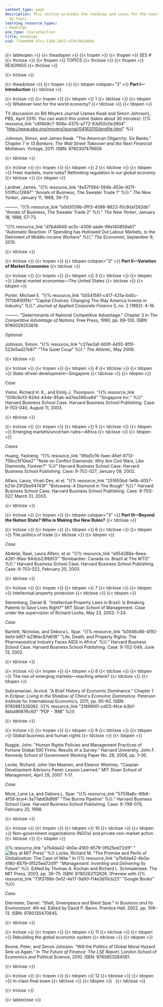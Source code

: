 ```yaml
---
content_type: page
description: This section provides the readings and cases for the course, organized
  by topic.
learning_resource_types:
- Readings
ocw_type: CourseSection
title: Readings
uid: 77ee69b0-37cc-1100-26f2-e73e7b8186da
---
```


{{< tableopen >}}
{{< theadopen >}}
{{< tropen >}}
{{< thopen >}}
SES #
{{< thclose >}}
{{< thopen >}}
TOPICS
{{< thclose >}}
{{< thopen >}}
READINGS
{{< thclose >}}

{{< trclose >}}

{{< theadclose >}}
{{< tropen >}}
{{< tdopen colspan="3" >}}
**Part I—Introduction**
{{< tdclose >}}

{{< trclose >}}
{{< tropen >}}
{{< tdopen >}}
1
{{< tdclose >}}
{{< tdopen >}}
Whatever next for the world economy?
{{< tdclose >}}
{{< tdopen >}}


TV discussion on Bill Moyers Journal (James Kwak and Simon Johnson), PBS, April 2010. You can watch this online (takes about 30 minutes): {{% resource_link "c6f4b9c7-908a-4375-a772-63d50c0e3904" "http://www.pbs.org/moyers/journal/04162010/profile.html" %}}

Johnson, Simon, and James Kwak. "The American Oligarchy: Six Banks." Chapter 7 in _13 Bankers: The Wall Street Takeover and the Next Financial Meltdown_. Vintage, 2011. ISBN: 9780307476609.


{{< tdclose >}}

{{< trclose >}}
{{< tropen >}}
{{< tdopen >}}
2
{{< tdclose >}}
{{< tdopen >}}
Freer markets, more rules? Rethinking regulation in our global economy
{{< tdclose >}}
{{< tdopen >}}


Lardner, James. "{{% resource_link "4e57f394-594b-453e-8211-513ffcc12697" "Annals of Business, The Sweater Trade 1" %}}." _The New Yorker_, January 11, 1988, 39–73.

———. "{{% resource_link "b0d3039b-91f3-4588-8623-f0c9da1262db" "Annals of Business, The Sweater Trade 2" %}}." _The New Yorker_, January 18, 1988, 57–73.

"{{% resource_link "d7b4d948-ac5c-4306-aade-98e140858ab1" "Automatic Reaction: IT Spending has Hollowed Out Labour Markets, to the Detriment of Middle-income Workers" %}}," _The Economist_, September 9, 2010.


{{< tdclose >}}

{{< trclose >}}
{{< tropen >}}
{{< tdopen colspan="3" >}}
**Part II—Varieties of Market Economies**
{{< tdclose >}}

{{< trclose >}}
{{< tropen >}}
{{< tdopen >}}
3
{{< tdclose >}}
{{< tdopen >}}
Liberal market economies—The United States
{{< tdclose >}}
{{< tdopen >}}


Porter, Michael E. "{{% resource_link "b5541581-c417-431a-bd0c-7f70b816f5fc" "Capital Choices: Changing The Way America Invests in Industry" %}}." _Journal of Applied Corporate Finance_ 5, no. 2 (1992): 4–16.

———. "Determinants of National Competitive Advantage." Chapter 3 in _The Competitive Advantage of Nations_. Free Press, 1990, pp. 69–130. ISBN: 9780029253618.

_Optional_

Johnson, Simon. "{{% resource_link "c27ee3af-600f-4455-8f5f-523e5ad27e87" "The Quiet Coup" %}}." _The Atlantic_, May 2009.


{{< tdclose >}}

{{< trclose >}}
{{< tropen >}}
{{< tdopen >}}
4
{{< tdclose >}}
{{< tdopen >}}
State-driven development—Singapore
{{< tdclose >}}
{{< tdopen >}}


_Case_

Vietor, Richard H. K., and Emily J. Thompson. "{{% resource_link "006c6cf3-824d-444e-95ab-ed7ea386ce84" "Singapore Inc." %}}" Harvard Business School Case. Harvard Business School Publishing. Case: 9-703-040, August 11, 2003.


{{< tdclose >}}

{{< trclose >}}
{{< tropen >}}
{{< tdopen >}}
5
{{< tdclose >}}
{{< tdopen >}}
Emerging markets/uncertain rules—Africa
{{< tdclose >}}
{{< tdopen >}}


_Cases_

Huang, Yasheng. "{{% resource_link "9fbd1c16-faee-45ef-8713-756cc5f10ee2" "Note on Conflict Diamonds: Why Are Civil Wars, Like Diamonds, Forever?" %}}" Harvard Business School Case. Harvard Business School Publishing. Case: 9-702-027, January 09, 2002.

Alfaro, Laura, Vinati Dev, et el. "{{% resource_link "251655bd-1e6b-4057-b21d-2912be94743f" "Botswana: A Diamond in The Rough" %}}." Harvard Business School Case. Harvard Business School Publishing. Case: 9-703-027, March 31, 2003.


{{< tdclose >}}

{{< trclose >}}
{{< tropen >}}
{{< tdopen colspan="3" >}}
**Part III—Beyond the Nation State? Who is Making the New Rules?**
{{< tdclose >}}

{{< trclose >}}
{{< tropen >}}
{{< tdopen >}}
6
{{< tdclose >}}
{{< tdopen >}}
The politics of trade
{{< tdclose >}}
{{< tdopen >}}


_Case_

Abdelal, Rawi, Laura Alfaro, et al. "{{% resource_link "e954288a-6eea-4281-9fae-94dcb23f6813" "Bombardier: Canada vs. Brazil at The WTO" %}}." Harvard Business School Case. Harvard Business School Publishing. Case: 9-703-022, February 20, 2003.


{{< tdclose >}}

{{< trclose >}}
{{< tropen >}}
{{< tdopen >}}
7
{{< tdclose >}}
{{< tdopen >}}
Intellectual property protection
{{< tdclose >}}
{{< tdopen >}}


Sterenberg, Daniel B. "Intellectual Property Laws in Brazil: Is Breaking Patents to Save Lives Right?" MIT Sloan School of Management. Case under the supervision of Richard Locke, May 23, 2003: 1–24.

_Case_

Bartlett, Nicholas, and Debora L. Spar. "{{% resource_link "b3946c86-4f92-4efd-b6f7-b296ec87d618" "Life, Death, and Property Rights: The Pharmaceutical Industry Faces AIDS in Africa" %}}." Harvard Business School Case. Harvard Business School Publishing. Case: 9-702-049, June 13, 2002.


{{< tdclose >}}

{{< trclose >}}
{{< tropen >}}
{{< tdopen >}}
8
{{< tdclose >}}
{{< tdopen >}}
The rise of emerging markets—reaching where?
{{< tdclose >}}
{{< tdopen >}}


Subramanian, Arvind. "A Brief History of Economic Dominance." Chapter 1 in _Eclipse: Living in the Shadow of China's Economic Dominance_. Peterson Institute for International Economics, 2011, pp. 85–93. ISBN: 9780881326062. ({{% resource_link "31698f41-cd03-4fce-b3b1-6bbd86876c60" "PDF - 1MB" %}})


{{< tdclose >}}

{{< trclose >}}
{{< tropen >}}
{{< tdopen >}}
9
{{< tdclose >}}
{{< tdopen >}}
Global business and human rights
{{< tdclose >}}
{{< tdopen >}}


Ruggie, John. "Human Rights Policies and Management Practices of Fortune Global 500 Firms: Results of a Survey." Harvard University. John F. Kennedy School of Government Working Paper No. 28, 2006, pp. 1–30.

Locke, Richard, John Van Maanen, and Eleanor Westney. "Caspian Development Advisory Panel: Lesson Learned." MIT Sloan School of Management, April 29, 2007: 1–17.

_Case_

Mure, Lane La, and Debora L. Spar. "{{% resource_link "57518a6c-6fb6-4f59-bce4-3a71ab69df69" "The Burma Pipeline" %}}." Harvard Business School Case. Harvard Business School Publishing. Case: 9-798-078, February 25, 1998.


{{< tdclose >}}

{{< trclose >}}
{{< tropen >}}
{{< tdopen >}}
10
{{< tdclose >}}
{{< tdopen >}}
Non-government organizations (NGOs) and private non-market action
{{< tdclose >}}
{{< tdopen >}}


{{% resource_link "a7b4da42-4b0a-4160-8579-0f525ed72d1f" "![Buy at MIT Press](/images/mp_logo.gif)" %}} Locke, Richard M. "The Promise and Perils of Globalization: The Case of Nike." In {{% resource_link "a7b4da42-4b0a-4160-8579-0f525ed72d1f" "_Management: Inventing and Delivering Its Future_" %}}. Edited by Thomas A. Kochan and Richard L. Schmalensee. The MIT Press, 2003, pp. 39–70. ISBN: 9780262112826. \[Preview with {{% resource_link "73f3788e-5e12-4e17-9a90-f14e3d10cb23" "Google Books" %}}\]

_Case_

Diermeier, Daniel. "Shell, Greenpeace and Brent Spar." In _Business and Its Environment_. 4th ed. Edited by David P. Baron. Prentice Hall, 2002, pp. 109–13. ISBN: 9780130470645.


{{< tdclose >}}

{{< trclose >}}
{{< tropen >}}
{{< tdopen >}}
11
{{< tdclose >}}
{{< tdopen >}}
Rebuilding the global economic system
{{< tdclose >}}
{{< tdopen >}}


Boone, Peter, and Simon Johnson. "Will the Politics of Global Moral Hazard Sink us Again." In _The Future of Finance: The LSE Report_. London School of Economics and Political Science, 2010. ISBN: 9780853284581.


{{< tdclose >}}

{{< trclose >}}
{{< tropen >}}
{{< tdopen >}}
12
{{< tdclose >}}
{{< tdopen >}}
In-class final exam
{{< tdclose >}}
{{< tdopen >}}
 
{{< tdclose >}}

{{< trclose >}}

{{< tableclose >}}